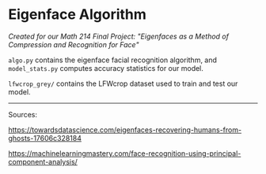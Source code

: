 # Eigenface Algorithm

*Created for our Math 214 Final Project: "Eigenfaces as a Method of Compression and Recognition for Face"*

`algo.py` contains the eigenface facial recognition algorithm, and `model_stats.py` computes accuracy statistics for our model.

`lfwcrop_grey/` contains the LFWcrop dataset used to train and test our model.

---

Sources:

<https://towardsdatascience.com/eigenfaces-recovering-humans-from-ghosts-17606c328184>

<https://machinelearningmastery.com/face-recognition-using-principal-component-analysis/>
